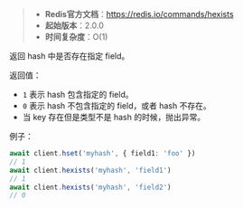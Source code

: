 > - **Redis官方文档**：https://redis.io/commands/hexists
> - **起始版本**：2.0.0
> - **时间复杂度**：O(1)

返回 hash 中是否存在指定 field。

返回值：
- `1` 表示 hash 包含指定的 field。
- `0` 表示 hash 不包含指定的 field，或者 hash 不存在。
- 当 key 存在但是类型不是 hash 的时候，抛出异常。

例子：

```typescript
await client.hset('myhash', { field1: 'foo' })
// 1
await client.hexists('myhash', 'field1')
// 1
await client.hexists('myhash', 'field2')
// 0
```
